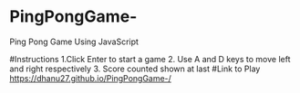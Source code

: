 # PingPongGame-
Ping Pong Game Using JavaScript

 #Instructions
  1.Click Enter to start a game
  2. Use A and D keys to move left and right respectively
  3. Score counted shown at last
 #Link to Play https://dhanu27.github.io/PingPongGame-/ 
  
  
